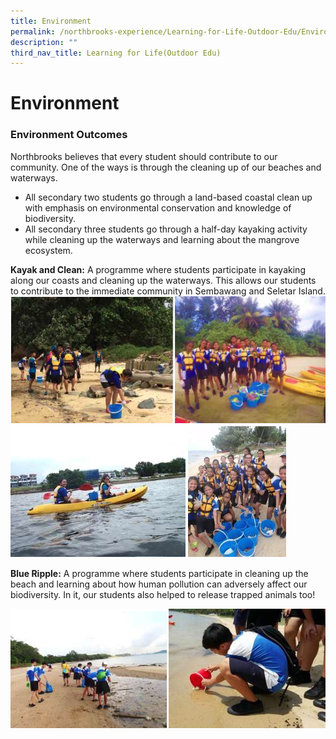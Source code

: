 ```yaml
---
title: Environment
permalink: /northbrooks-experience/Learning-for-Life-Outdoor-Edu/Environment/
description: ""
third_nav_title: Learning for Life(Outdoor Edu)
---
```


Environment
===========

### Environment Outcomes

Northbrooks believes that every student should contribute to our community. One of the ways is through the cleaning up of our beaches and waterways.

*   All secondary two students go through a land-based coastal clean up with emphasis on environmental conservation and knowledge of biodiversity.
*   All secondary three students go through a half-day kayaking activity while cleaning up the waterways and learning about the mangrove ecosystem. 

**Kayak and Clean:** A programme where students participate in kayaking along our coasts and cleaning up the waterways. This allows our students to contribute to the immediate community in Sembawang and Seletar Island.
![](/images/Environment.png)
![](/images/Environment2.png)

**Blue Ripple:** A programme where students participate in cleaning up the beach and learning about how human pollution can adversely affect our biodiversity. In it, our students also helped to release trapped animals too!

![](/images/Environment3.png)